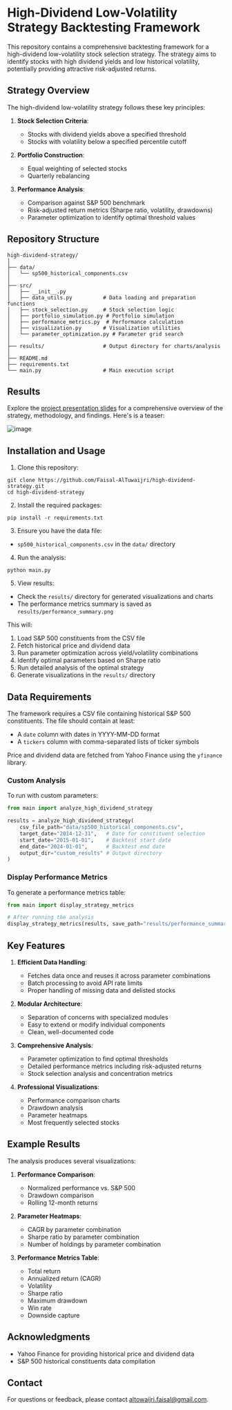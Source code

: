 # High-Dividend Low-Volatility Strategy Backtesting Framework

This repository contains a comprehensive backtesting framework for a high-dividend low-volatility stock selection strategy. The strategy aims to identify stocks with high dividend yields and low historical volatility, potentially providing attractive risk-adjusted returns.

## Strategy Overview

The high-dividend low-volatility strategy follows these key principles:

1. **Stock Selection Criteria**:
   - Stocks with dividend yields above a specified threshold
   - Stocks with volatility below a specified percentile cutoff
   
2. **Portfolio Construction**:
   - Equal weighting of selected stocks
   - Quarterly rebalancing

3. **Performance Analysis**:
   - Comparison against S&P 500 benchmark
   - Risk-adjusted return metrics (Sharpe ratio, volatility, drawdowns)
   - Parameter optimization to identify optimal threshold values

## Repository Structure

```
high-dividend-strategy/
│
├── data/
│   └── sp500_historical_components.csv
│
├── src/
│   ├── __init__.py
│   ├── data_utils.py          # Data loading and preparation functions
│   ├── stock_selection.py     # Stock selection logic
│   ├── portfolio_simulation.py # Portfolio simulation
│   ├── performance_metrics.py  # Performance calculation
│   ├── visualization.py       # Visualization utilities
│   └── parameter_optimization.py # Parameter grid search
│
├── results/                   # Output directory for charts/analysis
│
├── README.md
├── requirements.txt
└── main.py                    # Main execution script
```

## Results

Explore the [project presentation slides](./showcase/presentation.pdf) for a comprehensive overview of the strategy, methodology, and findings. Here's is a teaser:

![image](https://github.com/user-attachments/assets/952853b4-5736-484e-9ecc-f6e418a4cdf1)


## Installation and Usage

1. Clone this repository:
```
git clone https://github.com/Faisal-AlTuwaijri/high-dividend-strategy.git
cd high-dividend-strategy
```

2. Install the required packages:
```
pip install -r requirements.txt
```

3. Ensure you have the data file:
- `sp500_historical_components.csv` in the `data/` directory

4. Run the analysis:
```
python main.py
```
5. View results:
- Check the `results/` directory for generated visualizations and charts
- The performance metrics summary is saved as `results/performance_summary.png`

This will:
1. Load S&P 500 constituents from the CSV file
2. Fetch historical price and dividend data
3. Run parameter optimization across yield/volatility combinations
4. Identify optimal parameters based on Sharpe ratio
5. Run detailed analysis of the optimal strategy
6. Generate visualizations in the `results/` directory

## Data Requirements

The framework requires a CSV file containing historical S&P 500 constituents. The file should contain at least:
- A `date` column with dates in YYYY-MM-DD format
- A `tickers` column with comma-separated lists of ticker symbols

Price and dividend data are fetched from Yahoo Finance using the `yfinance` library.

### Custom Analysis

To run with custom parameters:

```python
from main import analyze_high_dividend_strategy

results = analyze_high_dividend_strategy(
    csv_file_path="data/sp500_historical_components.csv",
    target_date="2014-12-31",   # Date for constituent selection
    start_date="2015-01-01",    # Backtest start date
    end_date="2024-01-01",      # Backtest end date
    output_dir="custom_results" # Output directory
)
```

### Display Performance Metrics

To generate a performance metrics table:

```python
from main import display_strategy_metrics

# After running the analysis
display_strategy_metrics(results, save_path="results/performance_summary.png")
```

## Key Features

1. **Efficient Data Handling**:
   - Fetches data once and reuses it across parameter combinations
   - Batch processing to avoid API rate limits
   - Proper handling of missing data and delisted stocks

2. **Modular Architecture**:
   - Separation of concerns with specialized modules
   - Easy to extend or modify individual components
   - Clean, well-documented code

3. **Comprehensive Analysis**:
   - Parameter optimization to find optimal thresholds
   - Detailed performance metrics including risk-adjusted returns
   - Stock selection analysis and concentration metrics

4. **Professional Visualizations**:
   - Performance comparison charts
   - Drawdown analysis
   - Parameter heatmaps
   - Most frequently selected stocks

## Example Results

The analysis produces several visualizations:

1. **Performance Comparison**:
   - Normalized performance vs. S&P 500
   - Drawdown comparison
   - Rolling 12-month returns

2. **Parameter Heatmaps**:
   - CAGR by parameter combination
   - Sharpe ratio by parameter combination
   - Number of holdings by parameter combination

3. **Performance Metrics Table**:
   - Total return
   - Annualized return (CAGR)
   - Volatility
   - Sharpe ratio
   - Maximum drawdown
   - Win rate
   - Downside capture

## Acknowledgments

- Yahoo Finance for providing historical price and dividend data
- S&P 500 historical constituents data compilation

## Contact

For questions or feedback, please contact altowaijri.faisal@gmail.com.
